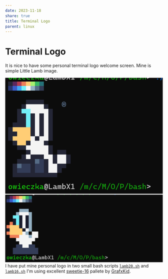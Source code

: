 ```yaml
---
date: 2023-11-18
share: true
title: Terminal Logo
parent: linux
---
```

# Terminal Logo

It is nice to have some personal terminal logo welcome screen. Mine is simple Little Lamb image. 

![300](../WebPage/art/art-assets/TerminalLamb20.png)  ![300](../WebPage/art/art-assets/TerminalLogo.png)
I have put mine personal logo in two small bash scripts [`lamb20.sh`](https://github.com/owieczka/linux-cfg/blob/main/terminal-logo/lamb20;sh) and [`lamb16.sh`](https://github.com/owieczka/linux-cfg/blob/main/terminal-logo/lamb16;sh) I'm using excellent [sweetie-16](https://lospec.com/palette-list/sweetie-16) pallete by [GrafxKid](http://grafxkid.tumblr.com/palettes).

